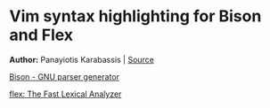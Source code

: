 Vim syntax highlighting for Bison and Flex
===============================================================================

**Author:** Panayiotis Karabassis | [Source](https://groups.google.com/d/msg/vim_use/-cHCX2MkpOg/bPoDIRyEqqIJ)

[Bison - GNU parser generator](http://www.gnu.org/software/bison/)

[flex: The Fast Lexical Analyzer](http://flex.sourceforge.net/)
